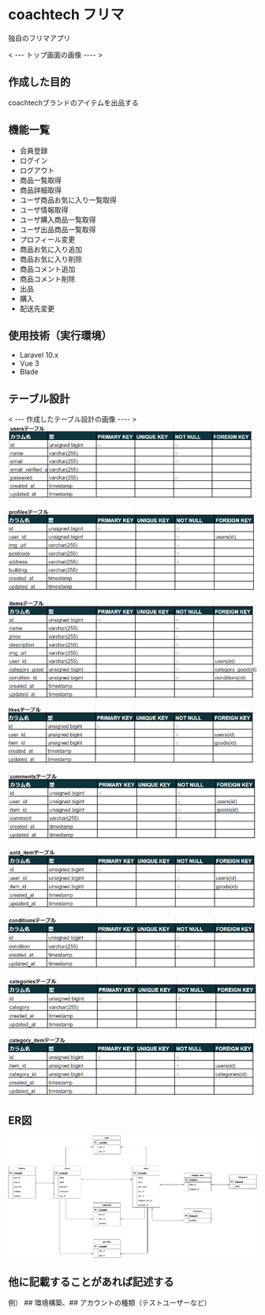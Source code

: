 # coachtech フリマ
 独自のフリマアプリ

< --- トップ画面の画像 ---- >

## 作成した目的
coachtechブランドのアイテムを出品する

## 機能一覧
- 会員登録
- ログイン
- ログアウト
- 商品一覧取得
- 商品詳細取得
- ユーザ商品お気に入り一覧取得
- ユーザ情報取得
- ユーザ購入商品一覧取得
- ユーザ出品商品一覧取得
- プロフィール変更
- 商品お気に入り追加
- 商品お気に入り削除
- 商品コメント追加
- 商品コメント削除
- 出品
- 購入
- 配送先変更


## 使用技術（実行環境）
- Laravel 10.x
- Vue 3
- Blade

## テーブル設計
< --- 作成したテーブル設計の画像 ---- >
![Alt text](storage/image/usersTable.png)

![Alt text](storage/image/profilesTable.png)

![Alt text](storage/image/itemsTable.png)

![Alt text](storage/image/likesTable.png)

![Alt text](storage/image/commentsTable.png)

![Alt text](storage/image/sold_itemTable.png)

![Alt text](storage/image/conditionsTable.png)

![Alt text](storage/image/categoriesTable.png)

![Alt text](storage/image/category_itemTable.png)

## ER図
![Alt text](storage/image/ER_figure.png)

## 他に記載することがあれば記述する
例） ## 環境構築、## アカウントの種類（テストユーザーなど）